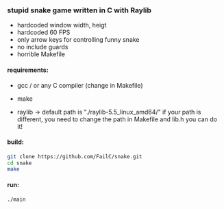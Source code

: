 ### stupid snake game written in C with Raylib
- hardcoded window width, heigt
- hardcoded 60 FPS
- only arrow keys for controlling funny snake
- no include guards
- horrible Makefile

#### requirements:
- gcc / or any C compiler (change in Makefile)

- make

- raylib -> default path is "./raylib-5.5_linux_amd64/"
if your path is different, you need to change the path in Makefile and lib.h
you can do it!

#### build:
```bash
git clone https://github.com/FailC/snake.git
cd snake
make
```
#### run:
```bash
./main
```
